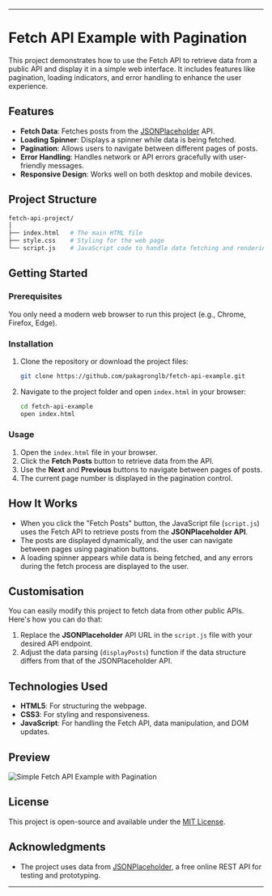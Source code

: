 
---

# Fetch API Example with Pagination

This project demonstrates how to use the Fetch API to retrieve data from a public API and display it in a simple web interface. It includes features like pagination, loading indicators, and error handling to enhance the user experience.

## Features

- **Fetch Data**: Fetches posts from the [JSONPlaceholder](https://jsonplaceholder.typicode.com/) API.
- **Loading Spinner**: Displays a spinner while data is being fetched.
- **Pagination**: Allows users to navigate between different pages of posts.
- **Error Handling**: Handles network or API errors gracefully with user-friendly messages.
- **Responsive Design**: Works well on both desktop and mobile devices.

## Project Structure

```bash
fetch-api-project/
│
├── index.html   # The main HTML file
├── style.css    # Styling for the web page
└── script.js    # JavaScript code to handle data fetching and rendering
```

## Getting Started

### Prerequisites

You only need a modern web browser to run this project (e.g., Chrome, Firefox, Edge).

### Installation

1. Clone the repository or download the project files:

   ```bash
   git clone https://github.com/pakagronglb/fetch-api-example.git
   ```

2. Navigate to the project folder and open `index.html` in your browser:

   ```bash
   cd fetch-api-example
   open index.html
   ```

### Usage

1. Open the `index.html` file in your browser.
2. Click the **Fetch Posts** button to retrieve data from the API.
3. Use the **Next** and **Previous** buttons to navigate between pages of posts.
4. The current page number is displayed in the pagination control.

## How It Works

- When you click the "Fetch Posts" button, the JavaScript file (`script.js`) uses the Fetch API to retrieve posts from the **JSONPlaceholder API**.
- The posts are displayed dynamically, and the user can navigate between pages using pagination buttons.
- A loading spinner appears while data is being fetched, and any errors during the fetch process are displayed to the user.

## Customisation

You can easily modify this project to fetch data from other public APIs. Here's how you can do that:

1. Replace the **JSONPlaceholder** API URL in the `script.js` file with your desired API endpoint.
2. Adjust the data parsing (`displayPosts`) function if the data structure differs from that of the JSONPlaceholder API.

## Technologies Used

- **HTML5**: For structuring the webpage.
- **CSS3**: For styling and responsiveness.
- **JavaScript**: For handling the Fetch API, data manipulation, and DOM updates.

## Preview
![Simple Fetch API Example with Pagination](<Recording 2024-09-18 130314.gif>)

## License

This project is open-source and available under the [MIT License](LICENSE).

## Acknowledgments

- The project uses data from [JSONPlaceholder](https://jsonplaceholder.typicode.com/), a free online REST API for testing and prototyping.

---